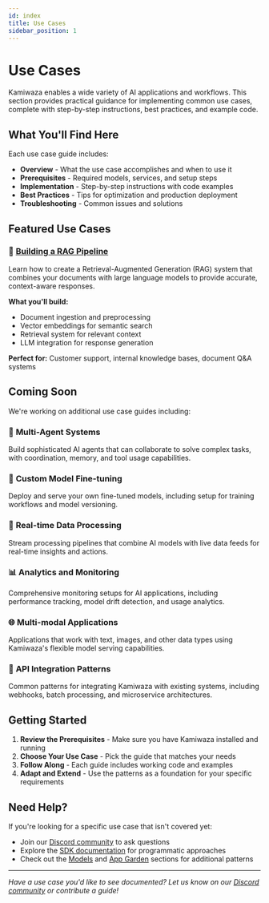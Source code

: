```yaml
---
id: index
title: Use Cases
sidebar_position: 1
---
```


# Use Cases

Kamiwaza enables a wide variety of AI applications and workflows. This section provides practical guidance for implementing common use cases, complete with step-by-step instructions, best practices, and example code.

## What You'll Find Here

Each use case guide includes:
- **Overview** - What the use case accomplishes and when to use it
- **Prerequisites** - Required models, services, and setup steps
- **Implementation** - Step-by-step instructions with code examples
- **Best Practices** - Tips for optimization and production deployment
- **Troubleshooting** - Common issues and solutions

## Featured Use Cases

### 📖 [Building a RAG Pipeline](building-a-rag-pipeline.md)
Learn how to create a Retrieval-Augmented Generation (RAG) system that combines your documents with large language models to provide accurate, context-aware responses.

**What you'll build:**
- Document ingestion and preprocessing
- Vector embeddings for semantic search
- Retrieval system for relevant context
- LLM integration for response generation

**Perfect for:** Customer support, internal knowledge bases, document Q&A systems

## Coming Soon

We're working on additional use case guides including:

### 🤖 **Multi-Agent Systems**
Build sophisticated AI agents that can collaborate to solve complex tasks, with coordination, memory, and tool usage capabilities.

### 🎯 **Custom Model Fine-tuning**
Deploy and serve your own fine-tuned models, including setup for training workflows and model versioning.

### 🔄 **Real-time Data Processing**
Stream processing pipelines that combine AI models with live data feeds for real-time insights and actions.

### 📊 **Analytics and Monitoring**
Comprehensive monitoring setups for AI applications, including performance tracking, model drift detection, and usage analytics.

### 🌐 **Multi-modal Applications**
Applications that work with text, images, and other data types using Kamiwaza's flexible model serving capabilities.

### 🔗 **API Integration Patterns**
Common patterns for integrating Kamiwaza with existing systems, including webhooks, batch processing, and microservice architectures.

## Getting Started

1. **Review the Prerequisites** - Make sure you have Kamiwaza installed and running
2. **Choose Your Use Case** - Pick the guide that matches your needs
3. **Follow Along** - Each guide includes working code and examples
4. **Adapt and Extend** - Use the patterns as a foundation for your specific requirements

## Need Help?

If you're looking for a specific use case that isn't covered yet:
- Join our [Discord community](https://discord.gg/cVGBS5rD2U) to ask questions
- Explore the [SDK documentation](/sdk/intro) for programmatic approaches
- Check out the [Models](../models.md) and [App Garden](../app-garden.md) sections for additional patterns

---

*Have a use case you'd like to see documented? Let us know on our [Discord community](https://discord.gg/cVGBS5rD2U) or contribute a guide!* 